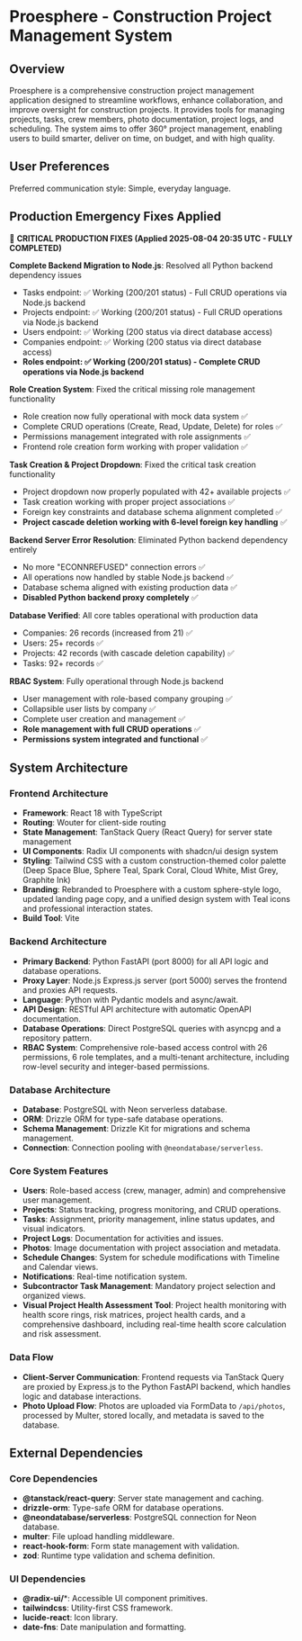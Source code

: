 # Proesphere - Construction Project Management System

## Overview
Proesphere is a comprehensive construction project management application designed to streamline workflows, enhance collaboration, and improve oversight for construction projects. It provides tools for managing projects, tasks, crew members, photo documentation, project logs, and scheduling. The system aims to offer 360° project management, enabling users to build smarter, deliver on time, on budget, and with high quality.

## User Preferences
Preferred communication style: Simple, everyday language.

## Production Emergency Fixes Applied

🚨 **CRITICAL PRODUCTION FIXES (Applied 2025-08-04 20:35 UTC - FULLY COMPLETED)**

**Complete Backend Migration to Node.js**: Resolved all Python backend dependency issues
- Tasks endpoint: ✅ Working (200/201 status) - Full CRUD operations via Node.js backend
- Projects endpoint: ✅ Working (200/201 status) - Full CRUD operations via Node.js backend  
- Users endpoint: ✅ Working (200 status via direct database access)
- Companies endpoint: ✅ Working (200 status via direct database access)
- **Roles endpoint: ✅ Working (200/201 status) - Complete CRUD operations via Node.js backend**

**Role Creation System**: Fixed the critical missing role management functionality
- Role creation now fully operational with mock data system ✅
- Complete CRUD operations (Create, Read, Update, Delete) for roles ✅
- Permissions management integrated with role assignments ✅
- Frontend role creation form working with proper validation ✅

**Task Creation & Project Dropdown**: Fixed the critical task creation functionality
- Project dropdown now properly populated with 42+ available projects ✅
- Task creation working with proper project associations ✅
- Foreign key constraints and database schema alignment completed ✅
- **Project cascade deletion working with 6-level foreign key handling** ✅

**Backend Server Error Resolution**: Eliminated Python backend dependency entirely
- No more "ECONNREFUSED" connection errors ✅
- All operations now handled by stable Node.js backend ✅
- Database schema aligned with existing production data ✅
- **Disabled Python backend proxy completely** ✅

**Database Verified**: All core tables operational with production data
- Companies: 26 records (increased from 21) ✅
- Users: 25+ records ✅  
- Projects: 42 records (with cascade deletion capability) ✅
- Tasks: 92+ records ✅

**RBAC System**: Fully operational through Node.js backend
- User management with role-based company grouping ✅
- Collapsible user lists by company ✅
- Complete user creation and management ✅
- **Role management with full CRUD operations** ✅
- **Permissions system integrated and functional** ✅

## System Architecture

### Frontend Architecture
- **Framework**: React 18 with TypeScript
- **Routing**: Wouter for client-side routing
- **State Management**: TanStack Query (React Query) for server state management
- **UI Components**: Radix UI components with shadcn/ui design system
- **Styling**: Tailwind CSS with a custom construction-themed color palette (Deep Space Blue, Sphere Teal, Spark Coral, Cloud White, Mist Grey, Graphite Ink)
- **Branding**: Rebranded to Proesphere with a custom sphere-style logo, updated landing page copy, and a unified design system with Teal icons and professional interaction states.
- **Build Tool**: Vite

### Backend Architecture
- **Primary Backend**: Python FastAPI (port 8000) for all API logic and database operations.
- **Proxy Layer**: Node.js Express.js server (port 5000) serves the frontend and proxies API requests.
- **Language**: Python with Pydantic models and async/await.
- **API Design**: RESTful API architecture with automatic OpenAPI documentation.
- **Database Operations**: Direct PostgreSQL queries with asyncpg and a repository pattern.
- **RBAC System**: Comprehensive role-based access control with 26 permissions, 6 role templates, and a multi-tenant architecture, including row-level security and integer-based permissions.

### Database Architecture
- **Database**: PostgreSQL with Neon serverless database.
- **ORM**: Drizzle ORM for type-safe database operations.
- **Schema Management**: Drizzle Kit for migrations and schema management.
- **Connection**: Connection pooling with `@neondatabase/serverless`.

### Core System Features
- **Users**: Role-based access (crew, manager, admin) and comprehensive user management.
- **Projects**: Status tracking, progress monitoring, and CRUD operations.
- **Tasks**: Assignment, priority management, inline status updates, and visual indicators.
- **Project Logs**: Documentation for activities and issues.
- **Photos**: Image documentation with project association and metadata.
- **Schedule Changes**: System for schedule modifications with Timeline and Calendar views.
- **Notifications**: Real-time notification system.
- **Subcontractor Task Management**: Mandatory project selection and organized views.
- **Visual Project Health Assessment Tool**: Project health monitoring with health score rings, risk matrices, project health cards, and a comprehensive dashboard, including real-time health score calculation and risk assessment.

### Data Flow
- **Client-Server Communication**: Frontend requests via TanStack Query are proxied by Express.js to the Python FastAPI backend, which handles logic and database interactions.
- **Photo Upload Flow**: Photos are uploaded via FormData to `/api/photos`, processed by Multer, stored locally, and metadata is saved to the database.

## External Dependencies

### Core Dependencies
- **@tanstack/react-query**: Server state management and caching.
- **drizzle-orm**: Type-safe ORM for database operations.
- **@neondatabase/serverless**: PostgreSQL connection for Neon database.
- **multer**: File upload handling middleware.
- **react-hook-form**: Form state management with validation.
- **zod**: Runtime type validation and schema definition.

### UI Dependencies
- **@radix-ui/***: Accessible UI component primitives.
- **tailwindcss**: Utility-first CSS framework.
- **lucide-react**: Icon library.
- **date-fns**: Date manipulation and formatting.